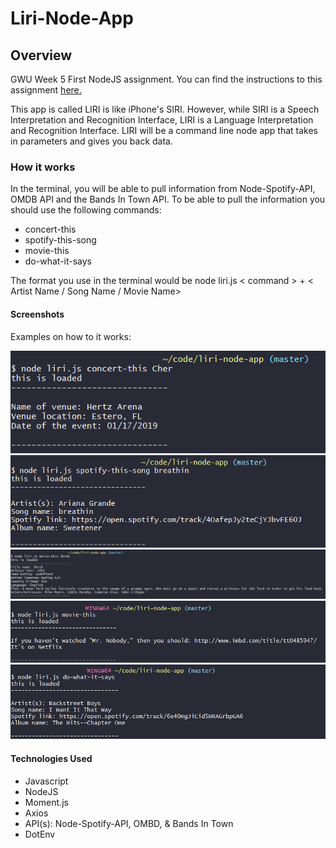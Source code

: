 # Liri-Node-App

## Overview
GWU Week 5 First NodeJS assignment. You can find the instructions to this assignment [here.](https://github.com/nrgtwithers/liri-node-app/blob/master/instructions.md)

This app is called LIRI is like iPhone's SIRI. However, while SIRI is a Speech Interpretation and Recognition Interface, LIRI is a Language Interpretation and Recognition Interface. LIRI will be a command line node app that takes in parameters and gives you back data.

### How it works
In the terminal, you will be able to pull information from Node-Spotify-API, OMDB API and the Bands In Town API. To be able to pull the information you should use the following commands:

* concert-this
* spotify-this-song
* movie-this
* do-what-it-says

The format you use in the terminal would be node liri.js < command > + < Artist Name / Song Name / Movie Name>

#### Screenshots 

Examples on how to it works: 

![concert](https://github.com/nrgtwithers/liri-node-app/blob/master/concert-this.png)
![spotify](https://github.com/nrgtwithers/liri-node-app/blob/master/spotify-this.png)
![movie](https://github.com/nrgtwithers/liri-node-app/blob/master/movie-this.png)
![mrnobody](https://github.com/nrgtwithers/liri-node-app/blob/master/mrnobody.png?raw=true)
![doit](https://github.com/nrgtwithers/liri-node-app/blob/master/doit.png?raw=true)

#### Technologies Used
* Javascript
* NodeJS
* Moment.js
* Axios 
* API(s): Node-Spotify-API, OMBD, & Bands In Town
* DotEnv
